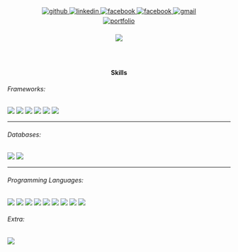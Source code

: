 <div align="center">
<a href="https://github.com/imranalways" target="_blank">
<img src=https://img.shields.io/badge/github-%2324292e.svg?&style=for-the-badge&logo=github&logoColor=white alt=github style="margin-bottom: 5px;" />
</a>
<a href="https://www.linkedin.com/in/imran-hossain-939b621b0/" target="_blank">
<img src=https://img.shields.io/badge/linkedin-%231E77B5.svg?&style=for-the-badge&logo=linkedin&logoColor=white alt=linkedin style="margin-bottom: 5px;" />
</a>
<a href="https://www.facebook.com/imranalwayz/" target="_blank">
<img src=https://img.shields.io/badge/facebook-%231877F2.svg?&style=for-the-badge&logo=facebook&logoColor=white alt=facebook style="margin-bottom: 5px;" />
</a>
 <a href="https://twitter.com/imranalwayz/" target="_blank">
<img src=https://img.shields.io/badge/twitter-%231DA1F2.svg?&style=for-the-badge&logo=twitter&logoColor=white alt=facebook style="margin-bottom: 5px;" />
</a>
 <a href="mailto:imran13854@gmail.com" target="_blank">
<img src=https://img.shields.io/badge/gmail-D14836?&style=for-the-badge&logo=gmail&logoColor=white alt=gmail style="margin-bottom: 5px;" />
</a>
</div>  

<div align="center">
</a>
 <a href="https://imranalways.github.io/Portfolio/" target="_blank">
<img src=https://img.shields.io/badge/Imran%20Hossain-Portfolio-red alt=portfolio style="margin-bottom: 5px;" />
</a>
</div> 



<br/>  

<div align="center">
<img src="https://komarev.com/ghpvc/?username=imranalways&&style=flat-square" align="center" />
</div>  


<br/><br/>
<div>
<div align="center">
<strong>Skills</strong>

</div>

###### Frameworks:

<img src="https://img.shields.io/badge/.NET-5C2D91?style=for-the-badge&logo=.net&logoColor=white"/>
<img src="https://img.shields.io/badge/Angular-DD0031?style=for-the-badge&logo=angular&logoColor=white"/>
 <img src="https://img.shields.io/badge/Reactjs-0FAAFF?style=for-the-badge&logo=React&logoColor=white"/>
<img src="https://img.shields.io/badge/SpringBoot-6DB33F?style=for-the-badge&logo=spring&logoColor=white"/>
<img src="https://img.shields.io/badge/Bootstrap-563D7C?style=for-the-badge&logo=bootstrap&logoColor=white"/>
<img src="https://img.shields.io/badge/jQuery-0769AD?style=for-the-badge&logo=jquery&logoColor=white"/>
<!-- <img src="https://img.shields.io/badge/SAP-0FAAFF?style=for-the-badge&logo=sap&logoColor=white"/> -->
<!-- <img src="https://img.shields.io/badge/Xamarin-3498DB?style=for-the-badge&logo=xamarin&logoColor=white"/> -->


<hr>
<!-- <br/> -->

###### Databases:

<img src="https://img.shields.io/badge/MS SQL_Server-3498DB?style=for-the-badge&logo=microsoft-sql-server&logoColor=white"/>
<img src="https://img.shields.io/badge/MySQL-00000F?style=for-the-badge&logo=mysql&logoColor=white"/>


<hr>
<!-- <br/> -->


###### Programming Languages:

<img src="https://img.shields.io/badge/C%23-239120?style=for-the-badge&logo=c-sharp&logoColor=white"/>
<img src="https://img.shields.io/badge/C%2B%2B-00599C?style=for-the-badge&logo=c%2B%2B&logoColor=white"/>
<img src="https://img.shields.io/badge/Java-ED8B00?style=for-the-badge&logo=java&logoColor=white"/>
<img src="https://img.shields.io/badge/Python-3776AB?style=for-the-badge&logo=python&logoColor=white"/>
<img src="https://img.shields.io/badge/JavaScript-F7DF1E?style=for-the-badge&logo=javascript&logoColor=black"/>
<img src="https://img.shields.io/badge/TypeScript-007ACC?style=for-the-badge&logo=typescript&logoColor=white"/>
<img src="https://img.shields.io/badge/HTML5-E34F26?style=for-the-badge&logo=html5&logoColor=white"/>
<img src="https://img.shields.io/badge/CSS3-1572B6?style=for-the-badge&logo=css3&logoColor=white"/>
<img src="https://img.shields.io/badge/PHP-777BB4?style=for-the-badge&logo=php&logoColor=white"/>




###### Extra:

<img src="https://img.shields.io/badge/Git-F05032?style=for-the-badge&logo=git&logoColor=white"/>
<!-- <img src="https://img.shields.io/badge/Docker-2CA5E0?style=for-the-badge&logo=docker&logoColor=white"/> -->

</div>



<br/>

